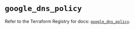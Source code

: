 # `google_dns_policy`

Refer to the Terraform Registry for docs: [`google_dns_policy`](https://registry.terraform.io/providers/hashicorp/google/6.42.0/docs/resources/dns_policy).
